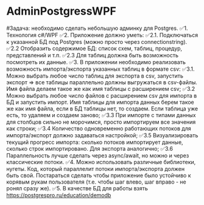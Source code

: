 
# AdminPostgressWPF
#Задача: необходимо сделать небольшую админку для Postgres.
:white_check_mark:1. Технология c#/WPF
:white_check_mark:2. Приложение должно уметь: 
:white_check_mark:2.1. Подключаться к указанной БД под Postgres (можно просто через connectionstring).
:white_check_mark:2.2 Отобразить содержимое БД: список схем, таблиц, процедур, представлений и т.п. 
:white_check_mark:2.3 Для таблиц должна быть возможность посмотреть их данные.
:white_check_mark:3. В приложении необходимо реализовать возможность импорта/экспорта указанных таблиц в формате csv:
:white_check_mark:3.1. Можно выбрать любое число таблиц для экспорта в csv, запустить экспорт => все таблицы параллельно должны выгружаться в csv-файлы. Имя файла делаем такое же как имя таблицы с расширением csv;
:white_check_mark:3.2 Можно выбрать любое число файлов с расширением csv для импорта в БД и запустить импорт. Имя таблицы для импорта данных берем такое же как имя файла, если в БД таблицы нет, то создаем. Если таблица уже есть, то удаляем и создаем заново;
:white_check_mark:3.3 При импорте с типами данных для столбцов сильно не морочимся, просто импортируем все значения как строки;
:white_check_mark:3.4 Количество одновременно работающих потоков для импорта/экспорт должно задаваться настройкой;
:white_check_mark:3.5 Визуализировать текущий прогресс импорта: сколько потоков импортирует данные, сколько строк импортировано. Для экспорта аналогично;
:white_check_mark:3.6 Параллельность лучше сделать через async/await, но можно и через классические потоки.
:white_check_mark:4. Можно использовать различные библиотеки, нугеты. Код, который параллелит потоки импорта/экспорта должен быть свой. Постараться сделать чтобы приложение было устойчиво к корявым рукам пользователя (т.е. чтобы шаг влево, шаг вправо - не ронял сразу же).
:white_check_mark:5. В качестве БД для работы взять https://postgrespro.ru/education/demodb 
